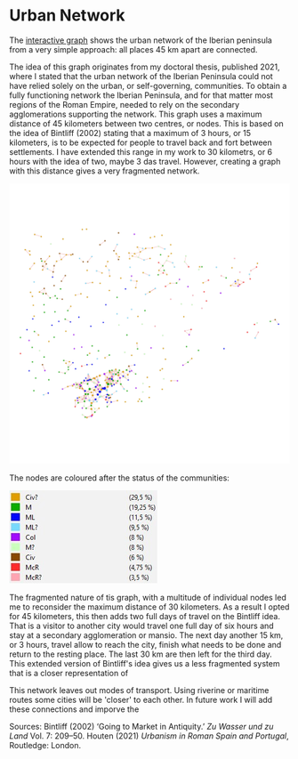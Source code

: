 # Urban Network

The [interactive graph]() shows the urban network of the Iberian peninsula from a very simple approach: all places 45 km apart are connected. 

The idea of this graph originates from my doctoral thesis, published 2021, where I stated that the urban network of the Iberian Peninsula could not have relied solely on the urban, or self-governing, communities. To obtain a fully functioning network the Iberian Peninsula, and for that matter most regions of the Roman Empire, needed to rely on the secondary agglomerations supporting the network. This graph uses a maximum distance of 45 kilometers between two centres, or nodes. This is based on the idea of Bintliff (2002) stating that a maximum of 3 hours, or 15 kilometers, is to be expected for people to travel back and fort between settlements. I have extended this range in my work to 30 kilometrs, or 6 hours with the idea of two, maybe 3 das travel. However, creating a graph with this distance gives a very fragmented network.

![Graph showing the fragmented 30km (6 hour) network](https://github.com/PHAHouten/Urban_network_45km/blob/main/Graph_30km_status.png)

The nodes are coloured after the status of the communities:

![Legend status](https://github.com/PHAHouten/Urban_network_45km/blob/main/Legend_Graph_30km_status.jpg)


The fragmented nature of tis graph, with a multitude of individual nodes led me to reconsider the maximum distance of 30 kilometers. As a result I opted for 45 kilometers, this then adds two full days of travel on the Bintliff idea. That is a visitor to another city would travel one full day of six hours and stay at a secondary agglomeration or mansio. The next day another 15 km, or 3 hours, travel allow to reach the city, finish what needs to be done and return to the resting place. The last 30 km are then left for the third day. This extended version of Bintliff's idea gives us a less fragmented system that is a closer representation of 

This network leaves out modes of transport. Using riverine or maritime routes some cities will be 'closer' to each other. In future work I will add these connections and imporve the 


Sources:
Bintliff (2002) ‘Going to Market in Antiquity.’ *Zu Wasser und zu Land* Vol. 7: 209–50.
Houten (2021) *Urbanism in Roman Spain and Portugal*, Routledge: London.
